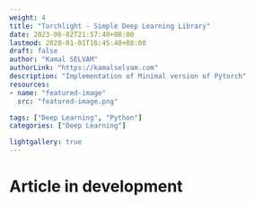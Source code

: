 ```yaml
---
weight: 4
title: "Torchlight - Simple Deep Learning Library"
date: 2023-06-02T21:57:40+08:00
lastmod: 2020-01-01T16:45:40+08:00
draft: false
author: "Kamal SELVAM"
authorLink: "https://kamalselvam.com"
description: "Implementation of Minimal version of Pytorch"
resources:
- name: "featured-image"
  src: "featured-image.png"

tags: ["Deep Learning", "Python"]
categories: ["Deep Learning"]

lightgallery: true
---
```


# Article in development 